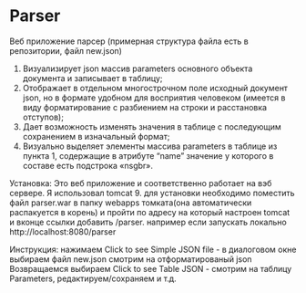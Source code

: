 # Parser
Веб приложение парсер (примерная структура файла есть в репозитории, файл new.json)
1.	Визуализирует json массив parameters основного объекта документа и записывает в таблицу;
2.	Отображает в отдельном многострочном поле исходный документ json, но в формате удобном для восприятия человеком (имеется в виду форматирование с разбиением на строки и расстановка отступов);
3.	Дает возможность изменять значения в таблице с последующим сохранением в изначальный формат;
4.	Визуально выделяет элементы массива parameters в таблице из пункта 1, содержащие в атрибуте “name” значение у которого в составе есть подстрока «nsgbr».

Установка:
Это веб приложение и соответственно работает на вэб сервере. Я использовал tomcat 9. для установки необходимо поместить файл parser.war в папку webapps томката(она автоматически распакуется в корень) и пройти по адресу на который настроен tomcat и вконце ссылки добавить /parser. например если запускать локально http://localhost:8080/parser

Инструкция:
нажимаем Click to see Simple JSON file - в диалоговом окне выбираем файл new.json смотрим на отформатированый json
Возвращаемся выбираем Click to see Table JSON - смотрим на таблицу Parameters, редактируем/сохраняем и т.д.
